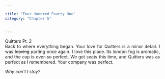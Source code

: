 ```yaml
---

title: "Four Hundred Fourty One"
category: "Chapter 5"


---
```

<style>
body {
text-align: justify}
</style>

Quitters Pt. 2
<br>
Back to where everything began. Your love for Quitters is a minor detail. I was ~~leaving~~ parting once again. I love this place. Its london fog is aromatic, and the cup is ever-so perfect. We got seats this time, and Quitters was as perfect as I remembered. Your company was perfect. 

*Why can't I stay?*
